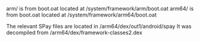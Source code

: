 arm/ is from boot.oat located at /system/framework/arm/boot.oat
arm64/ is from boot.oat located at /system/framework/arm64/boot.oat

The relevant SPay files are located in /arm64/dex/out1/android/spay
It was decompiled from /arm64/dex/framework-classes2.dex